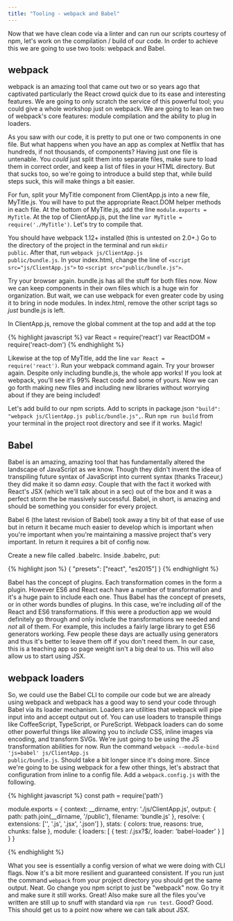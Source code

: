 ```yaml
---
title: "Tooling - webpack and Babel"
---
```


Now that we have clean code via a linter and can run our scripts courtesy of npm, let's work on the compilation / build of our code. In order to achieve this we are going to use two tools: webpack and Babel.

## webpack

webpack is an amazing tool that came out two or so years ago that captivated particularly the React crowd quick due to its ease and interesting features. We are going to only scratch the service of this powerful tool; you could give a whole workshop just on webpack. We are going to lean on two of webpack's core features: module compilation and the ability to plug in loaders.

As you saw with our code, it is pretty to put one or two components in one file. But what happens when you have an app as complex at Netflix that has hundreds, if not thousands, of components? Having just one file is untenable. You _could_ just split them into separate files, make sure to load them in correct order, and keep a list of files in your HTML directory. But that sucks too, so we're going to introduce a build step that, while build steps suck, this will make things a bit easier.

For fun, split your MyTitle component from ClientApp.js into a new file, MyTitle.js. You will have to put the appropriate React.DOM helper methods in each file. At the bottom of MyTitle.js, add the line <code>module.exports = MyTitle</code>. At the top of ClientApp.js, put the line <code>var MyTitle = require('./MyTitle')</code>. Let's try to compile that.

You should have webpack 1.12+ installed (this is untested on 2.0+.) Go to the directory of the project in the terminal and run <code>mkdir public</code>. After that, run <code>webpack js/ClientApp.js public/bundle.js</code>. In your index.html, change the line of <code><&NegativeMediumSpace;script src="js/ClientApp.js"></script></code> to <code><&NegativeMediumSpace;script src="public/bundle.js"></script></code>.

Try your browser again. bundle.js has all the stuff for both files now. Now we can keep components in their own files which is a huge win for organization. But wait, we can use webpack for even greater code by using it to bring in node modules. In index.html, remove the other script tags so _just_ bundle.js is left.

In ClientApp.js, remove the global comment at the top and add at the top

{% highlight javascript %}
var React = require('react')
var ReactDOM = require('react-dom')
{% endhighlight %}

Likewise at the top of MyTitle, add the line <code>var React = require('react')</code>. Run your webpack command again. Try your browser again. Despite only including bundle.js, the whole app works! If you look at webpack, you'll see it's 99% React code and some of yours. Now we can go forth making new files and including new libraries without worrying about if they are being included!

Let's add build to our npm scripts. Add to scripts in package.json <code>"build": "webpack js/ClientApp.js public/bundle.js",</code>. Run <code>npm run build</code> from your terminal in the project root directory and see if it works. Magic!

## Babel

Babel is an amazing, amazing tool that has fundamentally altered the landscape of JavaScript as we know. Though they didn't invent the idea of transpiling future syntax of JavaScript into current syntax (thanks Traceur,) they did make it so damn _easy_. Couple that with the fact it worked with React's JSX (which we'll talk about in a sec) out of the box and it was a perfect storm the be massively successful. Babel, in short, is amazing and should be something you consider for every project.

Babel 6 (the latest revision of Babel) took away a tiny bit of that ease of use but in return it became much easier to develop which is important when you're important when you're maintaining a massive project that's very important. In return it requires a bit of config now.

Create a new file called .babelrc. Inside .babelrc, put:

{% highlight json %}
{
  "presets": ["react", "es2015"]
}
{% endhighlight %}

Babel has the concept of plugins. Each transformation comes in the form a plugin. However ES6 and React each have a number of transformation and it's a huge pain to include each one. Thus Babel has the concept of presets, or in other words bundles of plugins. In this case, we're including _all_ of the React and ES6 transformations. If this were a production app we would definitely go through and only include the transformations we needed and _not_ all of them. For example, this includes a fairly large library to get ES6 generators working. Few people these days are actually using generators and thus it's better to leave them off if you don't need them. In our case, this is a teaching app so page weight isn't a big deal to us. This will also allow us to start using JSX.

## webpack loaders

So, we could use the Babel CLI to compile our code but we are already using webpack and webpack has a good way to send your code through Babel via its loader mechanism. Loaders are utilities that webpack will pipe input into and accept output out of. You can use loaders to transpile things like CoffeeScript, TypeScript, or PureScript. Webpack loaders can do some other powerful things like allowing you to _include_ CSS, inline images via encoding, and transform SVGs. We're just going to be using the JS transformation abilities for now. Run the command <code>webpack --module-bind 'js=babel' js/ClientApp.js public/bundle.js</code>. Should take a bit longer since it's doing more. Since we're going to be using webpack for a few other things, let's abstract that configuration from inline to a config file. Add a `webpack.config.js` with the following.

{% highlight javascript %}
const path = require('path')

module.exports = {
  context: __dirname,
  entry: './js/ClientApp.js',
  output: {
    path: path.join(__dirname, '/public'),
    filename: 'bundle.js'
  },
  resolve: {
    extensions: ['', '.js', '.jsx', '.json']
  },
  stats: {
    colors: true,
    reasons: true,
    chunks: false
  },
  module: {
    loaders: [
      {
        test: /\.jsx?$/,
        loader: 'babel-loader'
      }
    ]
  }
}

{% endhighlight %}

What you see is essentially a config version of what we were doing with CLI flags. Now it's a bit more resilient and guaranteed consistent. If you run just the command <code>webpack</code> from your project directory you should get the same output. Neat. Go change you npm script to just be "webpack" now. Go try it and make sure it still works. Great! Also make sure all the files you've written are still up to snuff with standard via <code>npm run test</code>. Good? Good. This should get us to a point now where we can talk about JSX.
